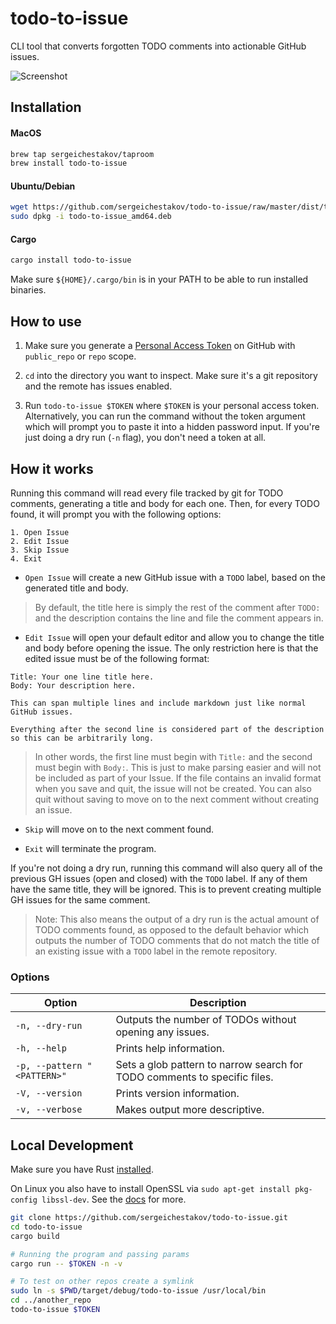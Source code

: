 # todo-to-issue

CLI tool that converts forgotten TODO comments into actionable GitHub issues.

![Screenshot](https://user-images.githubusercontent.com/24947334/62002420-74b4fc80-b0b8-11e9-8fc8-fa469926b106.png?s=100)
## Installation

#### MacOS
```bash
brew tap sergeichestakov/taproom
brew install todo-to-issue
```

#### Ubuntu/Debian
```bash
wget https://github.com/sergeichestakov/todo-to-issue/raw/master/dist/todo-to-issue_amd64.deb
sudo dpkg -i todo-to-issue_amd64.deb
```

#### Cargo
```bash
cargo install todo-to-issue
``` 
Make sure `${HOME}/.cargo/bin` is in your PATH to be able to run installed binaries.

## How to use

1. Make sure you generate a [Personal Access Token](https://github.com/settings/tokens/new) on GitHub  with `public_repo` or `repo` scope.

2. `cd` into the directory you want to inspect. Make sure it's a git repository and the remote has issues enabled.

3. Run `todo-to-issue $TOKEN` where `$TOKEN` is your personal access token. Alternatively, you can run the command without the token argument which will prompt you to paste it into a hidden password input. If you're just doing a dry run (`-n` flag), you don't need a token at all.

## How it works

Running this command will read every file tracked by git for TODO comments, generating a title and body for each one. Then, for every TODO found, it will prompt you with the following options:
```
1. Open Issue
2. Edit Issue
3. Skip Issue
4. Exit
```

- `Open Issue` will create a new GitHub issue with a `TODO` label, based on the generated title and body.

> By default, the title here is simply the rest of the comment after `TODO:` and the description contains the line and file the comment appears in.
- `Edit Issue` will open your default editor and allow you to change the title and body before opening the issue. The only restriction here is that the edited issue must be of the following format:
```
Title: Your one line title here.
Body: Your description here.

This can span multiple lines and include markdown just like normal GitHub issues.

Everything after the second line is considered part of the description so this can be arbitrarily long.
```
> In other words, the first line must begin with `Title:` and the second must begin with `Body:`. This is just to make parsing easier and will not be included as part of your Issue. If the file contains an invalid format when you save and quit, the issue will not be created. You can also quit without saving to move on to the next comment without creating an issue.

- `Skip` will move on to the next comment found.

- `Exit` will terminate the program.

If you're not doing a dry run, running this command will also query all of the previous GH issues (open and closed) with the `TODO` label. If any of them have the same title, they will be ignored. This is to prevent creating multiple GH issues for the same comment.

> Note: This also means the output of a dry run is the actual amount of TODO comments found, as opposed to the default behavior which outputs the number of TODO comments that do not match the title of an existing issue with a `TODO` label in the remote repository.

### Options

| Option  | Description |
| ------------- | ------------- |
| `-n, --dry-run`  | Outputs the number of TODOs without opening any issues.  |
| `-h, --help` | Prints help information. |
| `-p, --pattern "<PATTERN>"` | Sets a glob pattern to narrow search for TODO comments to specific files. |
| `-V, --version` | Prints version information. |
| `-v, --verbose`  | Makes output more descriptive.  |

## Local Development
Make sure you have Rust [installed](https://www.rust-lang.org/tools/install).

On Linux you also have to install OpenSSL via `sudo apt-get install pkg-config libssl-dev`. See the [docs](https://docs.rs/openssl/0.10.24/openssl/) for more.
```bash
git clone https://github.com/sergeichestakov/todo-to-issue.git
cd todo-to-issue
cargo build

# Running the program and passing params
cargo run -- $TOKEN -n -v

# To test on other repos create a symlink
sudo ln -s $PWD/target/debug/todo-to-issue /usr/local/bin
cd ../another_repo
todo-to-issue $TOKEN
```
